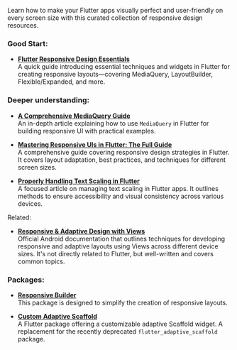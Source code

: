 Learn how to make your Flutter apps visually perfect and user-friendly on every screen size with this curated collection of responsive design resources.

### Good Start:

- **[Flutter Responsive Design Essentials](https://blog.nonstopio.com/flutter-responsive-design-essentials-d93ae5f8a47d)**  
A quick guide introducing essential techniques and widgets in Flutter for creating responsive layouts—covering MediaQuery, LayoutBuilder, Flexible/Expanded, and more.

### Deeper understanding:

- **[A Comprehensive MediaQuery Guide](https://blog.stackademic.com/a-comprehensive-mediaquery-guide-7ce6c65f7147)**  
An in-depth article explaining how to use `MediaQuery` in Flutter for building responsive UI with practical examples.

- **[Mastering Responsive UIs in Flutter: The Full Guide](https://dev.to/dariodigregorio/mastering-responsive-uis-in-flutter-the-full-guide-3g6i)**  
A comprehensive guide covering responsive design strategies in Flutter. It covers layout adaptation, best practices, and techniques for different screen sizes.

- **[Properly Handling Text Scaling in Flutter](https://medium.com/@pomis172/properly-handling-text-scaling-in-flutter-313fe717816c)**  
A focused article on managing text scaling in Flutter apps. It outlines methods to ensure accessibility and visual consistency across various devices.

Related:
- **[Responsive & Adaptive Design with Views](https://developer.android.com/develop/ui/views/layout/responsive-adaptive-design-with-views)**  
Official Android documentation that outlines techniques for developing responsive and adaptive layouts using Views across different device sizes. It's not directly related to Flutter, but well-written and covers common topics.
   
### Packages:

- **[Responsive Builder](https://pub.dev/packages/responsive_builder)**  
This package is designed to simplify the creation of responsive layouts. 

- **[Custom Adaptive Scaffold](https://pub.dev/packages/custom_adaptive_scaffold)**  
A Flutter package offering a customizable adaptive Scaffold widget. A replacement for the recently deprecated `flutter_adaptive_scaffold` package.